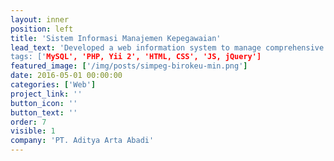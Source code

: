 ```yaml
---
layout: inner
position: left
title: 'Sistem Informasi Manajemen Kepegawaian'
lead_text: 'Developed a web information system to manage comprehensive employee information for Biro Keuangan Setjen Kemendikbud"
tags: ['MySQL', 'PHP, Yii 2', 'HTML, CSS', 'JS, jQuery']
featured_image: ['/img/posts/simpeg-birokeu-min.png']
date: 2016-05-01 00:00:00
categories: ['Web']
project_link: ''
button_icon: ''
button_text: ''
order: 7
visible: 1
company: 'PT. Aditya Arta Abadi'
---
```

